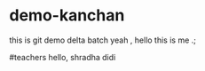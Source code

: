# demo-kanchan
this is git demo delta batch
yeah , hello this is me .;

#teachers 
hello, shradha didi
